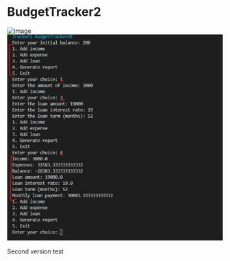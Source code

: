 # BudgetTracker2
![image](<image url>)
![image](https://github.com/alimukhammad/BudgetTracker2/blob/main/output.jpg)



Second version
test
